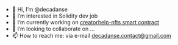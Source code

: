 - 👋 Hi, I’m @decadanse
- 👀 I’m interested in Solidity dev job
- 🌱 I’m currently working on [creatorhelp-nfts smart contract](https://github.com/decadanse/creatorhelp)
- 💞️ I’m looking to collaborate on ...
- 📫 How to reach me: via e-mail decadanse.contact@gmail.com


<!---

--->
